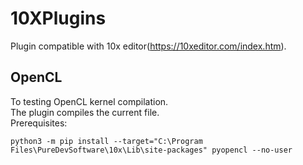 # 10XPlugins

Plugin compatible with 10x editor(https://10xeditor.com/index.htm).<br>

## OpenCL
To testing OpenCL kernel compilation.<br>
The plugin compiles the current file.<br>
Prerequisites:
```
python3 -m pip install --target="C:\Program Files\PureDevSoftware\10x\Lib\site-packages" pyopencl --no-user
```
